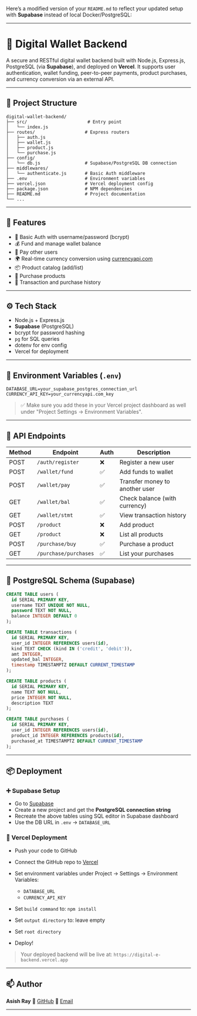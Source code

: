 Here’s a modified version of your `README.md` to reflect your updated setup with **Supabase** instead of local Docker/PostgreSQL:

---

# 🏦 Digital Wallet Backend

A secure and RESTful digital wallet backend built with Node.js, Express.js, PostgreSQL (via **Supabase**), and deployed on **Vercel**. It supports user authentication, wallet funding, peer-to-peer payments, product purchases, and currency conversion via an external API.

---

## 📁 Project Structure

```
digital-wallet-backend/
├── src/                       # Entry point
│   └── index.js
├── routes/                   # Express routers
│   ├── auth.js
│   ├── wallet.js
│   ├── product.js
│   └── purchase.js
├── config/
│   └── db.js                 # Supabase/PostgreSQL DB connection
├── middlewares/
│   └── authenticate.js       # Basic Auth middleware
├── .env                      # Environment variables
├── vercel.json               # Vercel deployment config
├── package.json              # NPM dependencies
├── README.md                 # Project documentation
└── ...
```

---

## 🚀 Features

* 🔐 Basic Auth with username/password (bcrypt)
* 💰 Fund and manage wallet balance
* 🔄 Pay other users
* 🌍 Real-time currency conversion using [currencyapi.com](https://currencyapi.com)
* 📦 Product catalog (add/list)
* 🛒 Purchase products
* 🧾 Transaction and purchase history

---

## ⚙️ Tech Stack

* Node.js + Express.js
* **Supabase** (PostgreSQL)
* bcrypt for password hashing
* `pg` for SQL queries
* dotenv for env config
* Vercel for deployment

---

## 🔐 Environment Variables (`.env`)

```
DATABASE_URL=your_supabase_postgres_connection_url
CURRENCY_API_KEY=your_currencyapi.com_key
```

> ✅ Make sure you add these in your Vercel project dashboard as well under "Project Settings → Environment Variables".

---

## 🧪 API Endpoints

| Method | Endpoint             | Auth | Description                    |
| ------ | -------------------- | ---- | ------------------------------ |
| POST   | `/auth/register`     | ❌    | Register a new user            |
| POST   | `/wallet/fund`       | ✅    | Add funds to wallet            |
| POST   | `/wallet/pay`        | ✅    | Transfer money to another user |
| GET    | `/wallet/bal`        | ✅    | Check balance (with currency)  |
| GET    | `/wallet/stmt`       | ✅    | View transaction history       |
| POST   | `/product`           | ❌    | Add product                    |
| GET    | `/product`           | ❌    | List all products              |
| POST   | `/purchase/buy`      | ✅    | Purchase a product             |
| GET    | `/purchase/purchases`| ✅    | List your purchases            |

---

## 🐘 PostgreSQL Schema (Supabase)

```sql
CREATE TABLE users (
  id SERIAL PRIMARY KEY,
  username TEXT UNIQUE NOT NULL,
  password TEXT NOT NULL,
  balance INTEGER DEFAULT 0
);

CREATE TABLE transactions (
  id SERIAL PRIMARY KEY,
  user_id INTEGER REFERENCES users(id),
  kind TEXT CHECK (kind IN ('credit', 'debit')),
  amt INTEGER,
  updated_bal INTEGER,
  timestamp TIMESTAMPTZ DEFAULT CURRENT_TIMESTAMP
);

CREATE TABLE products (
  id SERIAL PRIMARY KEY,
  name TEXT NOT NULL,
  price INTEGER NOT NULL,
  description TEXT
);

CREATE TABLE purchases (
  id SERIAL PRIMARY KEY,
  user_id INTEGER REFERENCES users(id),
  product_id INTEGER REFERENCES products(id),
  purchased_at TIMESTAMPTZ DEFAULT CURRENT_TIMESTAMP
);
```

---

## 📦 Deployment

### ➕ Supabase Setup

* Go to [Supabase](https://supabase.com/)
* Create a new project and get the **PostgreSQL connection string**
* Recreate the above tables using SQL editor in Supabase dashboard
* Use the DB URL in `.env` → `DATABASE_URL`

### 🚀 Vercel Deployment

* Push your code to GitHub
* Connect the GitHub repo to [Vercel](https://vercel.com)
* Set environment variables under Project → Settings → Environment Variables:

  * `DATABASE_URL`
  * `CURRENCY_API_KEY`
* Set `build command` to: `npm install`
* Set `output directory` to: leave empty
* Set `root directory`
* Deploy!

> Your deployed backend will be live at: `https://digital-e-backend.vercel.app`

---

## 📫 Author

**Asish Ray**
🔗 [GitHub](https://github.com/Asish-Ray)
📧 [Email](mailto:your.email@example.com)

---
